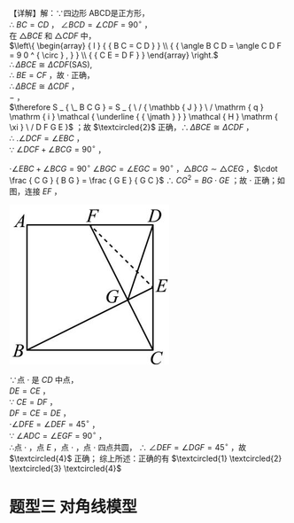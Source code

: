 【详解】解：∵四边形 ABCD是正方形，  
∴ $B C = C D$ ， $\angle B C D = \angle C D F = 9 0 ^ { \circ }$ ，  
在 $\triangle B C E$ 和 $\triangle C D F$ 中，  
$\left\{ \begin{array} { l } { { B C = C D } } \\ { { \angle B C D = \angle C D F = 9 0 ^ { \circ } , } } \\ { { C E = D F } } \end{array} \right.$   
$\therefore \Delta B C E \cong \Delta C D F \left( \mathrm { S A S } \right) ,$   
∴ $B E = C F$ ，故 $\cdot$ 正确，  
$\therefore \Delta B C E \cong \Delta C D F$ ，  
$-$ ，  
$\therefore S _ { \_ B C G } = S _ { \ / { \mathbb { J } } \ / \mathrm { q } \mathrm { i } \mathcal { \underline { { \jmath } } } \mathcal { H } \mathrm { \xi } \ / D F G E }$ ；故 $\textcircled{2}$ 正确，$\therefore \Delta B C E \cong \Delta C D F$ ，  
∴ $. \angle D C F = \angle E B C$ ，  
∵ $\angle D C F + \angle B C G = 9 0 ^ { \circ }$ ，

$\cdot \angle E B C + \angle B C G = 9 0 ^ { \circ }$ $\angle B G C = \angle E G C = 9 0 ^ { \circ }$ ，$\triangle B C G \sim \triangle C E G$ ，$\cdot \frac { C G } { B G } = \frac { G E } { G C }$ ∴ $C G ^ { 2 } = B G \cdot G E$ ；故 $\cdot$ 正确；如图，连接 $E F$ ，

![](<../../qs_image_DB/专题1-5_正方形基本型·母题溯源（解析版）_/eb02a1ee655e71a30dee2d2720f6e46ac93fff109f700ec9557d982c807d6bac.jpg>)

∵点 $\cdot$ 是 $C D$ 中点，   
$D E = C E$ ，   
∵ $C E = D F$ ，   
$D F = C E = D E$ ，   
$\cdot \angle D F E = \angle D E F = 4 5 ^ { \circ }$ ，   
∵ $\angle A D C = \angle E G F = 9 0 ^ { \circ }$ ，   
∴点 $\cdot$ ，点 $E$ ，点 $\cdot$ ，点 $\cdot$ 四点共圆， ∴ $\angle D E F = \angle D G F = 4 5 ^ { \circ }$ ，故 $\textcircled{4}$ 正确； 综上所述：正确的有 $\textcircled{1} \textcircled{2} \textcircled{3} \textcircled{4}$

# 题型三 对角线模型
